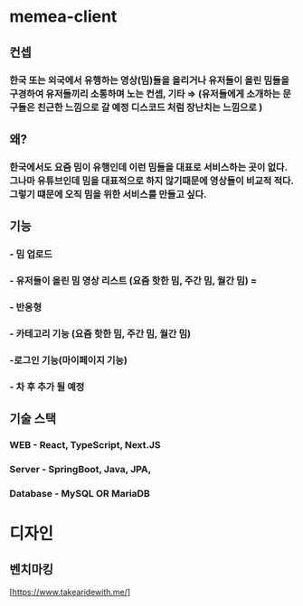 # memea-client

## 컨셉

### 한국 또는 외국에서 유행하는 영상(밈)들을 올리거나 유저들이 올린 밈들을 구경하여 유저들끼리 소통하며 노는 컨셉, 기타 ⇒ (유저들에게 소개하는 문구들은 친근한 느낌으로 갈 예정 디스코드 처럼 장난치는 느낌으로 )

## 왜?

### 한국에서도 요즘 밈이 유행인데 이런 밈들을 대표로 서비스하는 곳이 없다. 그나마 유튜브인데 밈을 대표적으로 하지 않기때문에 영상들이 비교적 적다. 그렇기 떄문에 오직 밈을 위한 서비스를 만들고 싶다.

 

## 기능

### - 밈 업로드

### - 유저들이 올린 밈 영상 리스트 (요즘 핫한 밈, 주간 밈, 월간 밈) =

### - 반응형

### - 카테고리 기능 (요즘 핫한 밈, 주간 밈, 월간 밈)

### -로그인 기능(마이페이지 기능)

### - 차 후 추가 될 예정

## 기술 스택

### WEB - React, TypeScript, Next.JS

### Server - SpringBoot, Java, JPA,

### Database - MySQL OR MariaDB

# 디자인

## 벤치마킹

 [https://www.takearidewith.me/]

